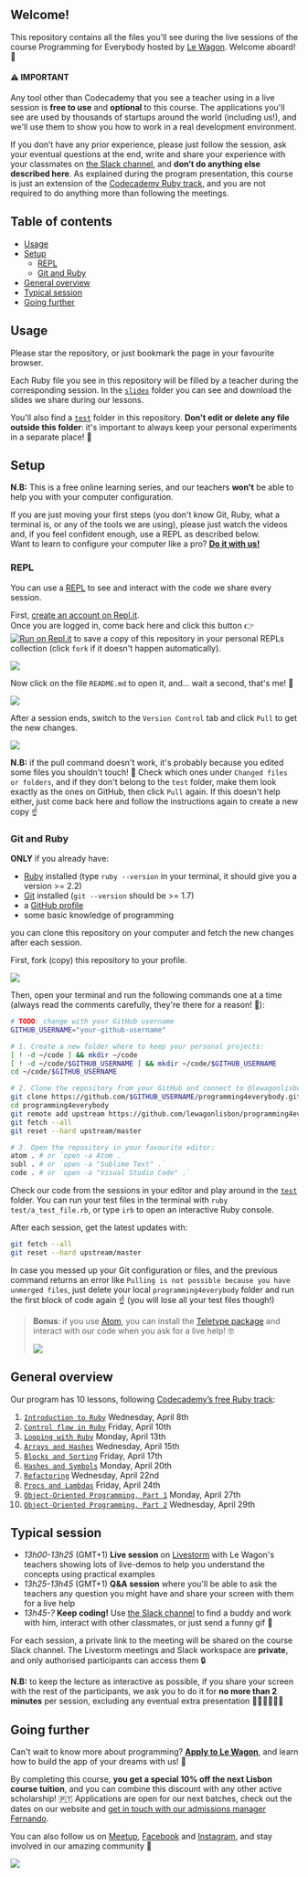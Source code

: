 ## Welcome!

This repository contains all the files you'll see during the live sessions of the course Programming for Everybody hosted by [Le Wagon](https://www.lewagon.com). Welcome aboard! 🎉

#### ⚠️ IMPORTANT

Any tool other than Codecademy that you see a teacher using in a live session is **free to use** and **optional** to this course. The applications you'll see are used by thousands of startups around the world (including us!), and we'll use them to show you how to work in a real development environment.


If you don’t have any prior experience, please just follow the session, ask your eventual questions at the end, write and share your experience with your classmates on [the Slack channel](https://programming4everybody.slack.com), and **don’t do anything else described here**. As explained during the program presentation, this course is just an extension of the [Codecademy Ruby track](https://www.codecademy.com/learn/learn-ruby), and you are not required to do anything more than following the meetings.

## Table of contents

- [Usage](#usage)
- [Setup](#setup)
  - [REPL](#repl)
  - [Git and Ruby](#git-and-ruby)
- [General overview](#general-overview)
- [Typical session](#typical-session)
- [Going further](#going-further)

## Usage

Please star the repository, or just bookmark the page in your favourite browser.

Each Ruby file you see in this repository will be filled by a teacher during the corresponding session. In the [`slides`](https://github.com/lewagonlisbon/programming4everybody/tree/master/slides) folder you can see and download the slides we share during our lessons.

You'll also find a [`test`](https://github.com/lewagonlisbon/programming4everybody/tree/master/test) folder in this repository. **Don't edit or delete any file outside this folder**: it's important to always keep your personal experiments in a separate place! 🧪

## Setup

**N.B:** This is a free online learning series, and our teachers **won't** be able to help you with your computer configuration.

If you are just moving your first steps (you don't know Git, Ruby, what a terminal is, or any of the tools we are using), please just watch the videos and, if you feel confident enough, use a REPL as described below. <br>
Want to learn to configure your computer like a pro? **[Do it with us!](#going-further)**

### REPL

You can use a [REPL](https://en.wikipedia.org/wiki/Read%E2%80%93eval%E2%80%93print_loop) to see and interact with the code we share every session.

First, [create an account on Repl.it](https://repl.it/signup). <br>
Once you are logged in, come back here and click this button 👉 [![Run on Repl.it](https://repl.it/badge/github/lewagonlisbon/programming4everybody)](https://repl.it/@lewagonlisbon/programming4everybody) to save a copy of this repository in your personal REPLs collection (click `fork` if it doesn't happen automatically).

![](https://github.com/lewagonlisbon/programming4everybody/raw/master/images/repl1.png)

Now click on the file `README.md` to open it, and... wait a second, that's me! 🤖

![](https://github.com/lewagonlisbon/programming4everybody/raw/master/images/repl2.png)

After a session ends, switch to the `Version Control` tab and click `Pull` to get the new changes.

![](https://github.com/lewagonlisbon/programming4everybody/raw/master/images/repl3.png)

**N.B:** if the pull command doesn't work, it's probably because you edited some files you shouldn't touch! 🛑 Check which ones under `Changed files or folders`, and if they don't belong to the `test` folder, make them look exactly as the ones on GitHub, then click `Pull` again. If this doesn't help either, just come back here and follow the instructions again to create a new copy ☝️

### Git and Ruby

**ONLY** if you already have:

- [Ruby](https://www.ruby-lang.org/en/documentation/installation) installed (type `ruby --version` in your terminal, it should give you a version >= 2.2)
- [Git](https://git-scm.com/book/en/v2/Getting-Started-Installing-Git) installed (`git --version` should be >= 1.7)
- a [GitHub profile](https://github.com/join)
- some basic knowledge of programming

you can clone this repository on your computer and fetch the new changes after each session.

First, fork (copy) this repository to your profile.

![](https://github.com/lewagonlisbon/programming4everybody/raw/master/images/fork.png)

Then, open your terminal and run the following commands one at a time (always read the comments carefully, they're there for a reason! 👀):

```sh
# TODO: change with your GitHub username
GITHUB_USERNAME="your-github-username"

# 1. Create a new folder where to keep your personal projects:
[ ! -d ~/code ] && mkdir ~/code
[ ! -d ~/code/$GITHUB_USERNAME ] && mkdir ~/code/$GITHUB_USERNAME
cd ~/code/$GITHUB_USERNAME

# 2. Clone the repository from your GitHub and connect to @lewagonlisbon's one (run JUST ONCE):
git clone https://github.com/$GITHUB_USERNAME/programming4everybody.git
cd programming4everybody
git remote add upstream https://github.com/lewagonlisbon/programming4everybody.git
git fetch --all
git reset --hard upstream/master

# 3. Open the repository in your favourite editor:
atom . # or `open -a Atom .`
subl . # or `open -a "Sublime Text" .`
code . # or `open -a "Visual Studio Code" .`
```

Check our code from the sessions in your editor and play around in the [`test`](./test) folder. You can run your test files in the terminal with `ruby test/a_test_file.rb`, or type `irb` to open an interactive Ruby console.

After each session, get the latest updates with:

```sh
git fetch --all
git reset --hard upstream/master
```

In case you messed up your Git configuration or files, and the previous command returns an error like `Pulling is not possible because you have unmerged files`, just delete your local `programming4everybody` folder and run the first block of code again ☝️ (you will lose all your test files though!)

> **Bonus**: if you use [Atom](https://atom.io), you can install the [Teletype package](https://teletype.atom.io) and interact with our code when you ask for a live help! 🤓
>
> ![](https://blog.atom.io/img/posts/teletype/code-together.gif)

## General overview

Our program has 10 lessons, following [Codecademy’s free Ruby track](https://www.codecademy.com/learn/learn-ruby):

1. [`Introduction to Ruby`](https://github.com/lewagonlisbon/programming4everybody/blob/master/01_introduction.rb) Wednesday, April 8th
2. [`Control flow in Ruby`](https://github.com/lewagonlisbon/programming4everybody/blob/master/02_control_flow.rb) Friday, April 10th
3. [`Looping with Ruby`](https://github.com/lewagonlisbon/programming4everybody/blob/master/03_looping.rb) Monday, April 13th
4. [`Arrays and Hashes`](https://github.com/lewagonlisbon/programming4everybody/blob/master/04_arrays_and_hases.rb) Wednesday, April 15th
5. [`Blocks and Sorting`](https://github.com/lewagonlisbon/programming4everybody/blob/master/05_blocks.rb) Friday, April 17th
6. [`Hashes and Symbols`](https://github.com/lewagonlisbon/programming4everybody/blob/master/06_hashes_and_symbols.rb) Monday, April 20th
7. [`Refactoring`](https://github.com/lewagonlisbon/programming4everybody/blob/master/07_refractoring.rb) Wednesday, April 22nd
8. [`Procs and Lambdas`](https://github.com/lewagonlisbon/programming4everybody/blob/master/08_procks_and_lambdas.rb) Friday, April 24th
9. [`Object-Oriented Programming, Part 1`](https://github.com/lewagonlisbon/blob/master/programming4everybody/09_oop.rb) Monday, April 27th
10. [`Object-Oriented Programming, Part 2`](https://github.com/lewagonlisbon/blob/master/programming4everybody/10_oop.rb) Wednesday, April 29th

## Typical session

- _13h00-13h25_ (GMT+1) **Live session** on [Livestorm](https://app.livestorm.co/le-wagon-portugal) with Le Wagon's teachers showing lots of live-demos to help you understand the concepts using practical examples
- _13h25-13h45_ (GMT+1) **Q&A session** where you'll be able to ask the teachers any question you might have and share your screen with them for a live help
- _13h45-?_ **Keep coding!** Use [the Slack channel](https://programming4everybody.slack.com) to find a buddy and work with him, interact with other classmates, or just send a funny gif 🙈

For each session, a private link to the meeting will be shared on the course Slack channel. The Livestorm meetings and Slack workspace are **private**, and only authorised participants can access them 🔒

**N.B:** to keep the lecture as interactive as possible, if you share your screen with the rest of the participants, we ask you to do it for **no more than 2 minutes** per session, excluding any eventual extra presentation 🙋🏼‍♀️🙋🏽‍♂️

## Going further

Can't wait to know more about programming? **[Apply to Le Wagon](http://www.lewagon.com/lisbon/apply)**, and learn how to build the app of your dreams with us! 🚀

By completing this course, **you get a special 10% off the next Lisbon course tuition**, and you can combine this discount with any other active scholarship! 🇵🇹 Applications are open for our next batches, check out the dates on our website and [get in touch with our admissions manager Fernando](https://app.slack.com/client/T0110B1KQP3/D011C474D2P/user_profile/U011PACG01W).

You can also follow us on [Meetup](https://www.meetup.com/Le-Wagon-Lisbon-Coding-Station), [Facebook](https://www.facebook.com/lewagonlisbon) and [Instagram](https://www.instagram.com/lewagonlisbon), and stay involved in our amazing community 🤩

![](https://github.com/lewagonlisbon/programming4everybody/raw/master/images/lisbon.jpg)
